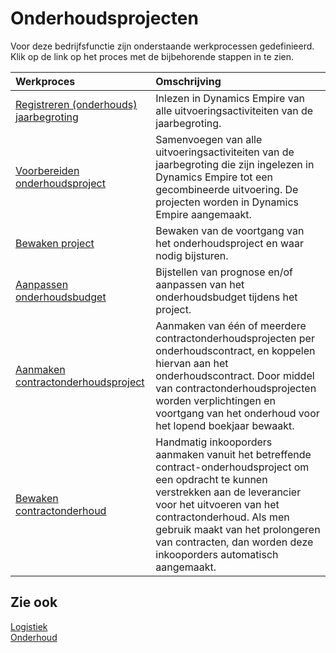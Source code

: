 # Onderhoudsprojecten

Voor deze bedrijfsfunctie zijn onderstaande werkprocessen gedefinieerd. Klik op de link op het proces met de bijbehorende stappen in te zien.

Werkproces | Omschrijving
:--- | :---
[Registreren (onderhouds) jaarbegroting](registreren-(onderhouds)-jaarbegroting/) | Inlezen in Dynamics Empire van alle uitvoeringsactiviteiten van de jaarbegroting.
[Voorbereiden onderhoudsproject](voorbereiden-onderhoudsproject/) | Samenvoegen van alle uitvoeringsactiviteiten van de jaarbegroting die zijn ingelezen in Dynamics Empire tot een gecombineerde uitvoering. De projecten worden in Dynamics Empire aangemaakt.
[Bewaken project](bewaken-project/) | Bewaken van de voortgang van het onderhoudsproject en waar nodig bijsturen.
[Aanpassen onderhoudsbudget](aanpassen-onderhoudsbudget/) | Bijstellen van prognose en/of aanpassen van het onderhoudsbudget tijdens het project.
[Aanmaken contractonderhoudsproject](aanmaken-contractonderhoudsproject/) | Aanmaken van één of meerdere contractonderhoudsprojecten per onderhoudscontract, en koppelen hiervan aan het onderhoudscontract. Door middel van contractonderhoudsprojecten worden verplichtingen en voortgang van het onderhoud voor het lopend boekjaar bewaakt.
[Bewaken contractonderhoud](bewaken-contractonderhoud/) | Handmatig inkooporders aanmaken vanuit het betreffende contract-onderhoudsproject om een opdracht te kunnen verstrekken aan de leverancier voor het uitvoeren van het contractonderhoud. Als men gebruik maakt van het prolongeren van contracten, dan worden deze inkooporders automatisch aangemaakt.

## Zie ook

[Logistiek](../logistiek/)  
[Onderhoud](../onderhoud/)  
